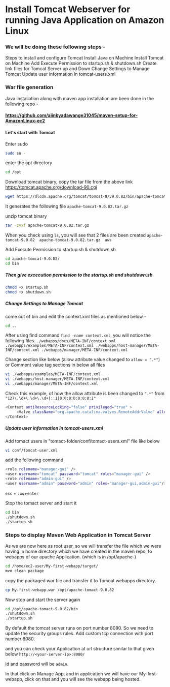 # Install Tomcat Webserver for running Java Application on Amazon Linux

### We will be doing these following steps -
Steps to install and configure Tomcat
Install Java on Machine
Install Tomcat on Machine
Add Execute Permission to startup.sh & shutdown.sh
Create link files for Tomcat Server up and Down
Change Settings to Manage Tomcat
Update user information in tomcat-users.xml

### War file generation
Java installation along with maven app installation are been done in the following repo -
#### https://github.com/ajinkyadawange31045/maven-setup-for-AmazonLinux-ec2

#### Let's start with Tomcat
Enter sudo 
```bash
sudo su -
```

enter the opt directory 
```bash
cd /opt
```

Download tomcat binary, copy the tar file from the above link https://tomcat.apache.org/download-90.cgi
```bash
wget https://dlcdn.apache.org/tomcat/tomcat-9/v9.0.82/bin/apache-tomcat-9.0.82.tar.gz
```

It generates the following file
`apache-tomcat-9.0.82.tar.gz`

unzip tomcat binary
```bash
tar -zvxf apache-tomcat-9.0.82.tar.gz
```

When you check using `ls`, you will see that 2 files are been created
`apache-tomcat-9.0.82  apache-tomcat-9.0.82.tar.gz  aws`

Add Execute Permission to startup.sh & shutdown.sh
```bash
cd apache-tomcat-9.0.82/
cd bin
```

##### Then give excecution permission to the startup.sh and shutdown.sh
```bash
chmod +x startup.sh
chmod +x shutdown.sh
```

##### Change Settings to Manage Tomcat
come out of bin and edit the context.xml files as mentioned below -
```bash
cd ..
```

After using find command `find -name context.xml`, you will notice the following files.
`
./webapps/docs/META-INF/context.xml
./webapps/examples/META-INF/context.xml
./webapps/host-manager/META-INF/context.xml
./webapps/manager/META-INF/context.xml
`

Change <Valve> section like below (allow attribute value changed to `allow = ".*"`)
or
Comment value tag sections in below all files
```bash
vi ./webapps/examples/META-INF/context.xml
vi ./webapps/host-manager/META-INF/context.xml
vi ./webapps/manager/META-INF/context.xml
```

Check this example, of how the allow attribute is been changed to `".*"` from `"127\.\d+\.\d+\.\d+|::1|0:0:0:0:0:0:0:1"`
```bash
<Context antiResourceLocking="false" privileged="true" >
     <Valve className="org.apache.catalina.valves.RemoteAddrValve" allow=".*" />
</Context>
```


##### Update user information in tomcat-users.xml
Add tomact users in "tomact-folder/conf/tomact-users.xml" file like below 
```bash
vi conf/tomcat-user.xml
```

add the following command
```bash
<role rolename="manager-gui" />
<user username="tomcat" password="tomcat" roles="manager-gui" />
<role rolename="admin-gui" />
<user username="admin" password="admin" roles="manager-gui,admin-gui"/>
```
`esc` + `:wq`+`enter`

Stop the tomact server and start it
```bash
cd bin
./shutdown.sh
./startup.sh
```



### Steps to display Maven Web Application in Tomcat Server
As we are now here as root user, so we will transfer the file which we were having in home directory which we have created in the maven repo, to webapps of our apache Application. (which is in /opt/apache-)
```bash
cd /home/ec2-user/My-first-webapp/target/
mvn clean package
```
copy the packaged war file and transfer it to Tomcat webapps directory.
```bash
cp My-first-webapp.war /opt/apache-tomact-9.0.82
```

Now stop and start the server again
```bash
cd /opt/apache-tomact-9.0.82/bin
./shutdown.sh
./startup.sh
```

By default the tomcat server runs on port number 8080. So we need to update the security groups rules. Add custom tcp connection with port number 8080.

and you can check your Application at url structure similar to that given below
`http://<your-server-ip>:8080/`

Id and password will be `admin`.

In that click on Manage App, and in application we will have our My-first-webapp, click on that and you will see the webapp being hosted.





